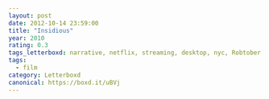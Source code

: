 ```yaml
---
layout: post 
date: 2012-10-14 23:59:00
title: "Insidious"
year: 2010
rating: 0.3
tags_letterboxd: narrative, netflix, streaming, desktop, nyc, Robtober
tags:
  - film
category: Letterboxd
canonical: https://boxd.it/uBVj
---
```

